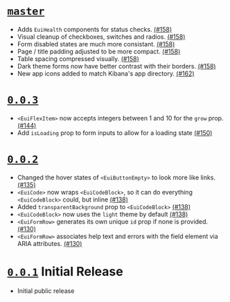 # [`master`](https://github.com/elastic/eui/tree/master)

- Adds `EuiHealth` components for status checks. [(#158)](https://github.com/elastic/eui/pull/158)
- Visual cleanup of checkboxes, switches and radios. [(#158)](https://github.com/elastic/eui/pull/158)
- Form disabled states are much more consistant. [(#158)](https://github.com/elastic/eui/pull/158)
- Page / title padding adjusted to be more compact. [(#158)](https://github.com/elastic/eui/pull/158)
- Table spacing compressed visually. [(#158)](https://github.com/elastic/eui/pull/158)
- Dark theme forms now have better contrast with their borders. [(#158)](https://github.com/elastic/eui/pull/158)
- New app icons added to match Kibana's app directory. [(#162)](https://github.com/elastic/eui/pull/162)


# [`0.0.3`](https://github.com/elastic/eui/tree/v0.0.3)

- `<EuiFlexItem>` now accepts integers between 1 and 10 for the `grow` prop. [(#144)](https://github.com/elastic/eui/pull/144)
- Add `isLoading` prop to form inputs to allow for a loading state [(#150)](https://github.com/elastic/eui/pull/150)

# [`0.0.2`](https://github.com/elastic/eui/tree/v0.0.2)

- Changed the hover states of `<EuiButtonEmpty>` to look more like links. [(#135)](https://github.com/elastic/eui/pull/135)
- `<EuiCode>` now wraps `<EuiCodeBlock>`, so it can do everything `<EuiCodeBlock>` could, but inline [(#138)](https://github.com/elastic/eui/pull/138)
- Added `transparentBackground` prop to `<EuiCodeBlock>` [(#138)](https://github.com/elastic/eui/pull/138)
- `<EuiCodeBlock>` now uses the `light` theme by default [(#138)](https://github.com/elastic/eui/pull/138)
- `<EuiFormRow>` generates its own unique `id` prop if none is provided. [(#130)](https://github.com/elastic/eui/pull/130)
- `<EuiFormRow>` associates help text and errors with the field element via ARIA attributes. [(#130)](https://github.com/elastic/eui/pull/130)

# [`0.0.1`](https://github.com/elastic/eui/tree/v0.0.1) Initial Release

- Initial public release
